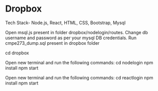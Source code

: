 # Dropbox
Tech Stack- Node.js, React, HTML, CSS, Bootstrap, Mysql

Open msql.js present in folder dropbox/nodelogin/routes. Change db username and password as per your mysql DB credentials.
Run cmpe273_dump.sql present in dropbox folder

cd dropbox 

Open new terminal and run the following commands:
cd nodelogin
npm install
npm start


Open new terminal and run the following commands:
cd reactlogin
npm install
npm start
